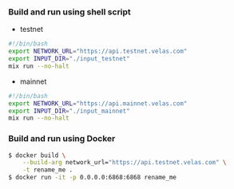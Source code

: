 ### Build and run using shell script
* testnet
```bash
#!/bin/bash
export NETWORK_URL="https://api.testnet.velas.com"
export INPUT_DIR="./input_testnet"
mix run --no-halt
```
* mainnet
```bash
#!/bin/bash
export NETWORK_URL="https://api.mainnet.velas.com"
export INPUT_DIR="./input_mainnet"
mix run --no-halt
```

### Build and run using Docker
```bash
$ docker build \
    --build-arg network_url="https://api.testnet.velas.com" \
    -t rename_me .
$ docker run -it -p 0.0.0.0:6868:6868 rename_me
```